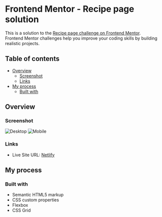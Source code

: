 # Frontend Mentor - Recipe page solution

This is a solution to the [Recipe page challenge on Frontend Mentor](https://www.frontendmentor.io/challenges/recipe-page-KiTsR8QQKm). Frontend Mentor challenges help you improve your coding skills by building realistic projects. 

## Table of contents

- [Overview](#overview)
  - [Screenshot](#screenshot)
  - [Links](#links)
- [My process](#my-process)
  - [Built with](#built-with)


## Overview

### Screenshot
![Desktop](https://github.com/user-attachments/assets/4a17b251-9b6e-4dbf-8002-10ceab709ab8)
![Mobile](https://github.com/user-attachments/assets/ff4b4943-a4bd-4685-a64f-b00ef23ed29c)



### Links

- Live Site URL: [Netlify](https://recipe-page-main-bilgendev.netlify.app/)

## My process

### Built with

- Semantic HTML5 markup
- CSS custom properties
- Flexbox
- CSS Grid

